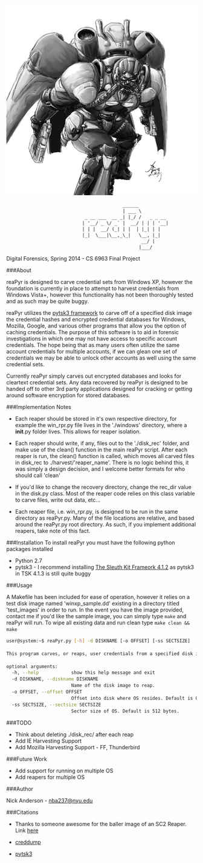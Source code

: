 ![alt tag](https://github.com/PoppySeedPlehzr/reaPyr/raw/master/imgs/reaper.jpg)
```
                                           ______           
                                           | ___ \          
                             _ __ ___  __ _| |_/ /   _ _ __ 
                            | '__/ _ \/ _` |  __/ | | | '__|
                            | | |  __/ (_| | |  | |_| | |   
                            |_|  \___|\__,_\_|   \__, |_|   
                                                  __/ |     
                                                 |___/  
```

Digital Forensics, Spring 2014 - CS 6963 Final Project

###About

reaPyr is designed to carve credential sets from Windows XP, however
the foundation is currently in place to attempt to harvest credentials
from Windows Vista+, however this functionality has not been thoroughly
tested and as such may be quite buggy.

reaPyr utilizes the [pytsk3 framework](https://code.google.com/p/pytsk/wiki/pytsk3) to carve off of a specified
disk image the credential hashes and encrypted credential databases
for Windows, Mozilla, Google, and various other programs that allow
you the option of caching credentials. The purpose of this software is 
to aid in forensic investigations in which one may not have access to
specific account credentials. The hope being that as many users often 
utilize the same account credentials for multiple accounts, if we can 
glean one set of credentials we may be able to unlock other accounts 
as well using the same credential sets.

Currently reaPyr simply carves out encrypted databases and looks for
cleartext credential sets. Any data recovered by reaPyr is designed
to be handed off to other 3rd party applications designed for cracking
or getting around software encryption for stored databases.

###Implementation Notes

* Each reaper should be stored in it's own respective directory, for
example the win_rpr.py file lives in the './windows' directory, where
a __init__.py folder lives.  This allows for reaper isolation.

* Each reaper should write, if any, files out to the './disk_rec'
folder, and make use of the clean() function in the main reaPyr script.
After each reaper is run, the clean() function is called, which moves
all carved files in disk_rec to ./harvest/'reaper_name'.  There is
no logic behind this, it was simply a design decision, and I welcome
better formats for who should call 'clean'

* If you'd like to change the recovery directory, change the rec_dir
value in the disk.py class.  Most of the reaper code relies on this
class variable to carve files, write out data, etc...

* Each reaper file, i.e. win_rpr.py, is designed to be run in the same
directory as reaPyr.py.  Many of the file locations are relative, and
based around the reaPyr.py root directory.  As such, if you implement
additional reapers, take note of this fact.

###Installation
To install reaPyr you must have the following python packages installed

* Python 2.7
* pytsk3 - I recommend installing [The Sleuth Kit Frameork 4.1.2](http://sourceforge.net/projects/sleuthkit/files/sleuthkit/4.1.2/) as pytsk3 in TSK 4.1.3 is still quite buggy

###Usage

A Makefile has been included for ease of operation, however it relies on a
test disk image named 'winxp_sample.dd' existing in a directory titled 'test_images'
in order to run.  In the event you have the image provided, contact me if you'd like
the sample image, you can simply type `make` and reaPyr will run.  To wipe all existing
data and run clean type `make clean && make`

```bash
user@system:~$ reaPyr.py [-h] -d DISKNAME [-o OFFSET] [-ss SECTSIZE]

This program carves, or reaps, user credentials from a specified disk image.

optional arguments:
  -h, --help            show this help message and exit
  -d DISKNAME, --diskname DISKNAME
                        Name of the disk image to reap.
  -o OFFSET, --offset OFFSET
                        Offset into disk where OS resides. Default is 0.
  -ss SECTSIZE, --sectsize SECTSIZE
                        Sector size of OS. Default is 512 bytes.
```

###TODO
* Think about deleting ./disk_rec/ after each reap
* Add IE Harvesting Support
* Add Mozilla Harvesting Support - FF, Thunderbird

###Future Work
* Add support for running on multiple OS
* Add reapers for multiple OS

###Author

Nick Anderson - nba237@nyu.edu

###Citations

* Thanks to someone awesome for the baller image of an SC2 Reaper.  Link [here](http://static.giantbomb.com/uploads/original/15/155745/2263839-terran_reaper__starcraft_ii_by_oxoxoxo.jpg)

* [creddump](https://code.google.com/p/creddump/)

* [pytsk3](https://code.google.com/p/pytsk/wiki/pytsk3)


